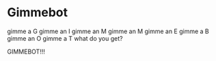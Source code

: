 # Gimmebot

gimme a G
gimme an I
gimme an M
gimme an M
gimme an E
gimme a B
gimme an O
gimme a T
what do you get?

GIMMEBOT!!!